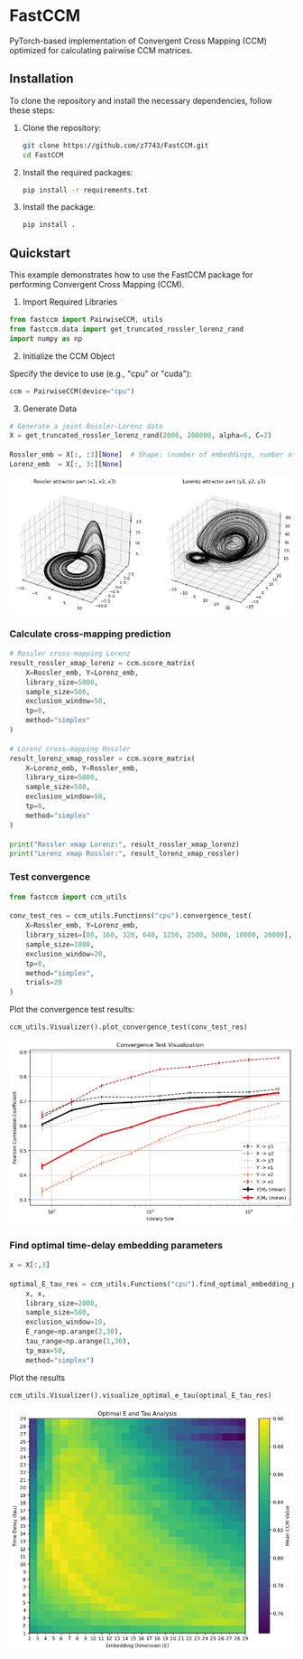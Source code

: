 # FastCCM
PyTorch-based implementation of Convergent Cross Mapping (CCM) optimized for calculating pairwise CCM matrices.

## Installation

To clone the repository and install the necessary dependencies, follow these steps:

1. Clone the repository:
    ```bash
    git clone https://github.com/z7743/FastCCM.git
    cd FastCCM
    ```

2. Install the required packages:
    ```bash
    pip install -r requirements.txt
    ```

3. Install the package:
    ```bash
    pip install .
    ```

## Quickstart

This example demonstrates how to use the FastCCM package for performing Convergent Cross Mapping (CCM).

1. Import Required Libraries

```python
from fastccm import PairwiseCCM, utils
from fastccm.data import get_truncated_rossler_lorenz_rand
import numpy as np
```

2. Initialize the CCM Object

Specify the device to use (e.g., "cpu" or "cuda"):

```python
ccm = PairwiseCCM(device="cpu")
```

3. Generate Data

```python
# Generate a joint Rossler-Lorenz data
X = get_truncated_rossler_lorenz_rand(2000, 200000, alpha=6, C=2)

Rossler_emb = X[:, :3][None]  # Shape: (number of embeddings, number of points, number of dimensions)
Lorenz_emb  = X[:, 3:][None]

```
![alt text](docs/img/rossler_lorenz.png)

### Calculate cross-mapping prediction

```python
# Rossler cross-mapping Lorenz
result_rossler_xmap_lorenz = ccm.score_matrix(
    X=Rossler_emb, Y=Lorenz_emb, 
    library_size=5000, 
    sample_size=500, 
    exclusion_window=50, 
    tp=0, 
    method="simplex"
)

# Lorenz cross-mapping Rossler
result_lorenz_xmap_rossler = ccm.score_matrix(
    X=Lorenz_emb, Y=Rossler_emb, 
    library_size=5000, 
    sample_size=500, 
    exclusion_window=50, 
    tp=0, 
    method="simplex"
)

print("Rossler xmap Lorenz:", result_rossler_xmap_lorenz)
print("Lorenz xmap Rossler:", result_lorenz_xmap_rossler)

```

### Test convergence

```python
from fastccm import ccm_utils

conv_test_res = ccm_utils.Functions("cpu").convergence_test(
    X=Rossler_emb, Y=Lorenz_emb,
    library_sizes=[80, 160, 320, 640, 1250, 2500, 5000, 10000, 20000],
    sample_size=1000, 
    exclusion_window=20, 
    tp=0, 
    method="simplex", 
    trials=20
)
```

Plot the convergence test results:
```python
ccm_utils.Visualizer().plot_convergence_test(conv_test_res)
```

![alt text](docs/img/conv_test.png)

### Find optimal time-delay embedding parameters
```python
x = X[:,3]

optimal_E_tau_res = ccm_utils.Functions("cpu").find_optimal_embedding_params(
    x, x, 
    library_size=2000, 
    sample_size=500, 
    exclusion_window=10,
    E_range=np.arange(2,30),
    tau_range=np.arange(1,30),
    tp_max=50,
    method="simplex")
```

Plot the results
```python
ccm_utils.Visualizer().visualize_optimal_e_tau(optimal_E_tau_res)
```

![alt text](docs/img/e_tau_test.png)
